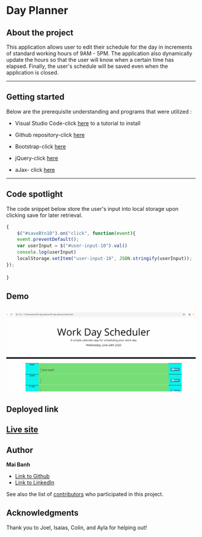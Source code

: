 # Day Planner

## About the project

This application allows user to edit their schedule for the day in increments of standard working hours of 9AM - 5PM. The application also dynamically update the hours so that the user will know when a certain time has elapsed. Finally, the user's schedule will be saved even when the application is closed. 

---

## Getting started
Below are the prerequisite understanding and programs that were utilized :
* Visual Studio Code-click [here](https://code.visualstudio.com/) to a tutorial to install
* Github repository-click [here](https://help.github.com/en/github/)
* Bootstrap-click [here](https://getbootstrap.com/docs/4.5/getting-started/introduction/)

* jQuery-click [here](https://code.jquery.com/jquery-3.4.1.min.js)

* aJax- click [here](https://cdnjs.cloudflare.com/ajax/libs/moment.js/2.24.0/moment.min.js)
---

## Code spotlight

The code snippet below store the user's input into local storage upon clicking save for later retrieval.
```js
{
    $("#saveBtn10").on("click", function(event){
    event.preventDefault();
    var userInput = $("#user-input-10").val()
    console.log(userInput)
    localStorage.setItem("user-input-10", JSON.stringify(userInput));
});

}
```
## Demo


![Deployed Application](deployed-site.gif)
---

## Deployed link

[Live site](https://mtbanh.github.io/05-day-planner/)
---

## Author

**Mai Banh**
- [Link to Github](https://github.com/mtbanh)
- [Link to LinkedIn](https://www.linkedin.com/in/mai-banh-311ba6164/)

See also the list of [contributors](https://github.com/your/project/contributors) who participated in this project.

## Acknowledgments
Thank you to Joel, Isaias, Colin, and Ayla for helping out! 